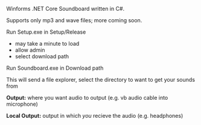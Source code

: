 Winforms .NET Core Soundboard written in C#.

Supports only mp3 and wave files; more coming soon.

Run Setup.exe in Setup/Release
 - may take a minute to load 
 - allow admin 
 - select download path 
 
Run Soundboard.exe in Download path

This will send a file explorer, select the directory to want to get your sounds from

**Output:** where you want audio to output (e.g. vb audio cable into microphone)

**Local Output:** output in which _you_ recieve the audio (e.g. headphones)
